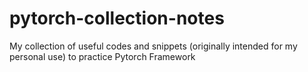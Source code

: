 # pytorch-collection-notes
My collection of useful codes and snippets (originally intended for my personal use) to practice Pytorch Framework 

